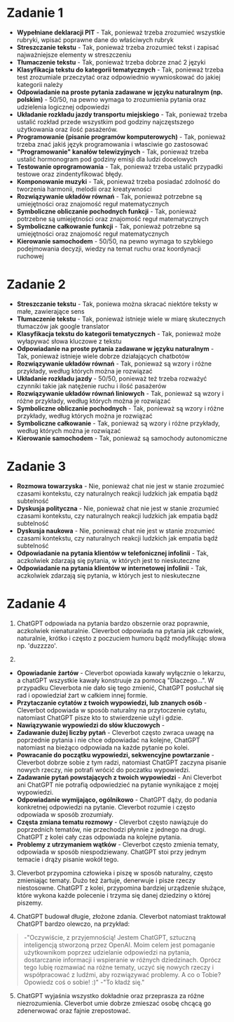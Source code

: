 # Zadanie 1

- **Wypełniane deklaracji PIT** - Tak, ponieważ trzeba zrozumieć wszystkie rubryki, wpisać poprawne dane do właściwych rubryk
- **Streszczanie tekstu** - Tak, ponieważ trzeba zrozumieć tekst i zapisać najważniejsze elementy w streszczeniu
- **Tłumaczenie tekstu** - Tak, ponieważ trzeba dobrze znać 2 języki
- **Klasyfikacja tekstu do kategorii tematycznych** - Tak, ponieważ trzeba test zrozumiale przeczytać oraz odpowiednio wywnioskować do jakiej kategorii należy
- **Odpowiadanie na proste pytania zadawane w języku naturalnym (np. polskim)** - 50/50, na pewno wymaga to zrozumienia pytania oraz udzielenia logicznej odpowiedzi
- **Układanie rozkładu jazdy transportu miejskiego** - Tak, ponieważ trzeba ustalić rozkład przede wszystkim pod godziny najczęstszego użytkowania oraz ilość pasażerów.
- **Programowanie (pisanie programów komputerowych)** - Tak, ponieważ trzeba znać jakiś język programowania i własciwie go zastosować
- **"Programowanie" kanałów telewizyjnych** - Tak, ponieważ trzeba ustalić hormonogram pod godziny emisji dla ludzi docelowych
- **Testowanie oprogramowania** - Tak, ponieważ trzeba ustalić przypadki testowe oraz zindentyfikować błędy.
- **Komponowanie muzyki** - Tak, ponieważ trzeba posiadać zdolność do tworzenia harmonii, melodii oraz kreatywności
- **Rozwiązywanie układów równań** - Tak, ponieważ potrzebne są umiejętności oraz znajomość reguł matematycznych
- **Symboliczne obliczanie pochodnych funkcji** - Tak, ponieważ potrzebne są umiejętności oraz znajomość reguł matematycznych
- **Symboliczne całkowanie funkcji** - Tak, ponieważ potrzebne są umiejętności oraz znajomość reguł matematycznych
- **Kierowanie samochodem** - 50/50, na pewno wymaga to szybkiego podejmowania decyzji, wiedzy na temat ruchu oraz koordynacji ruchowej


# Zadanie 2
- **Streszczanie tekstu** - Tak, poniewa można skracać niektóre teksty w małe, zawierające sens
- **Tłumaczenie tekstu** - Tak, ponieważ istnieje wiele w miarę skutecznych tłumaczów jak google translator
- **Klasyfikacja tekstu do kategorii tematycznych** - Tak, ponieważ może wyłapywać słowa kluczowe z tekstu
- **Odpowiadanie na proste pytania zadawane w języku naturalnym** - Tak, ponieważ istnieje wiele dobrze działających chatbotów
- **Rozwiązywanie układów równań** - Tak, ponieważ są wzory i różne przykłady, według których można je rozwiązać
- **Układanie rozkładu jazdy** - 50/50, ponieważ też trzeba rozważyć czynniki takie jak natężenie ruchu i ilość pasażerów
- **Rozwiązywanie układów równań liniowych** - Tak, ponieważ są wzory i różne przykłady, według których można je rozwiązać
- **Symboliczne obliczanie pochodnych** - Tak, ponieważ są wzory i różne przykłady, według których można je rozwiązać
- **Symboliczne całkowanie** - Tak, ponieważ są wzory i różne przykłady, według których można je rozwiązać
- **Kierowanie samochodem** - Tak, ponieważ są samochody autonomiczne


# Zadanie 3
- **Rozmowa towarzyska** - Nie, ponieważ chat nie jest w stanie zrozumieć czasami kontekstu, czy naturalnych reakcji ludzkich jak empatia bądź subtelność
- **Dyskusja polityczna** - Nie, ponieważ chat nie jest w stanie zrozumieć czasami kontekstu, czy naturalnych reakcji ludzkich jak empatia bądź subtelność
- **Dyskusja naukowa** - Nie, ponieważ chat nie jest w stanie zrozumieć czasami kontekstu, czy naturalnych reakcji ludzkich jak empatia bądź subtelność
- **Odpowiadanie na pytania klientów w telefonicznej infolinii** - Tak, aczkolwiek zdarzają się pytania, w których jest to nieskuteczne
- **Odpowiadanie na pytania klientów w internetowej infolinii** - Tak, aczkolwiek zdarzają się pytania, w których jest to nieskuteczne


# Zadanie 4
1. ChatGPT odpowiada na pytania bardzo obszernie oraz poprawnie, aczkolwiek nienaturalnie.
   Cleverbot odpowiada na pytania jak człowiek, naturalnie, krótko i często z poczuciem humoru bądź modyfikując słowa np. 'duzzzzo'.

2.
- **Opowiadanie żartów** - Cleverbot opowiada kawały wyłącznie o lekarzu, a chatGPT wszystkie kawały konstruuje za pomocą "Dlaczego...". W przypadku Cleverbota nie dało się tego zmienić, ChatGPT posłuchał się rad i opowiedział żart w całkiem innej formie.
- **Przytaczanie cytatów z twoich wypowiedzi, lub znanych osób** - Cleverbot odpowiada w sposób naturalny na przytoczenie cytatu, natomiast ChatGPT pisze kto to stwierdzenie użył i gdzie.
- **Nawiązywanie wypowiedzi do słów kluczowych** - 
- **Zadawanie dużej liczby pytań** - Cleverbot często zwraca uwagę na poprzednie pytania i nie chce odpowiadać na kolejne, ChatGPT natomiast na bieżąco odpowiada na każde pytanie po kolei.
- **Powracanie do początku wypowiedzi, sekwencyjne powtarzanie** - Cleverbot dobrze sobie z tym radzi, natomiast ChatGPT zaczyna pisanie nowych rzeczy, nie potrafi wrócić do poczatku wypowiedzi.
- **Zadawanie pytań powstających z twoich wypowiedzi** - Ani Cleverbot ani ChatGPT nie potrafią odpowiedzieć na pytanie wynikające z mojej wypowiedzi.
- **Odpowiadanie wymijająco, ogólnikowo** - ChatGPT dąży, do podania konkretnej odpowiedzi na pytanie. Cleverbot rozumie i często odpowiada w sposób zrozumiały.
- **Częsta zmiana tematu rozmowy** - Cleverbot często nawiązuje do poprzednich tematów, nie przechodzi płynnie z jednego na drugi. ChatGPT z kolei cały czas odpowiada na kolejne pytania.
- **Problemy z utrzymaniem wątków** - Cleverbot często zmienia tematy, odpowiada w sposób niespodziewany. ChatGPT stoi przy jednym temacie i drąży pisanie wokół tego.

3. Cleverbot przypomina człowieka i piszę w sposób naturalny, często zmieniając tematy. Dużo też żartuje, denerwuje i pisze rzeczy niestosowne. ChatGPT z kolei, przypomina bardziej urządzenie służące, które wykona każde polecenie i trzyma się danej dziedziny o której piszemy.

4. ChatGPT budował długie, złożone zdania. Cleverbot natomiast traktował ChatGPT bardzo olewczo, na przykład:
> -"Oczywiście, z przyjemnością! Jestem ChatGPT, sztuczną inteligencją stworzoną przez OpenAI. Moim celem jest pomaganie użytkownikom poprzez udzielanie odpowiedzi na pytania, dostarczanie informacji i wspieranie w różnych dziedzinach. Oprócz tego lubię rozmawiać na różne tematy, uczyć się nowych rzeczy i współpracować z ludźmi, aby rozwiązywać problemy. A co o Tobie? Opowiedz coś o sobie! :)"
> -"To kładź się."

5. ChatGPT wyjaśnia wszystko dokładnie oraz przeprasza za różne niezrozumienia.
   Cleverbot umie dobrze zmieszać osobę chcącą go zdenerwować oraz fajnie zrepostować.
